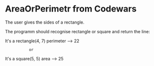 # AreaOrPerimetr from Codewars

The user gives the sides of a rectangle.

The programm should recognise rectangle or square and return the line:

It's a rectangle(4, 7) perimeter --> 22

               or
                  
It's a square(5, 5) area --> 25
